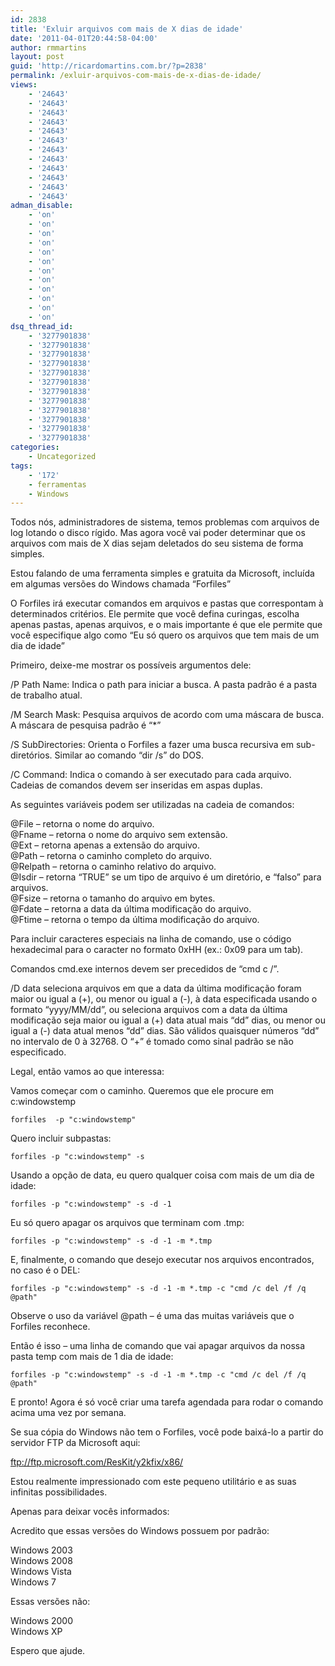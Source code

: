 ```yaml
---
id: 2838
title: 'Exluir arquivos com mais de X dias de idade'
date: '2011-04-01T20:44:58-04:00'
author: rmmartins
layout: post
guid: 'http://ricardomartins.com.br/?p=2838'
permalink: /exluir-arquivos-com-mais-de-x-dias-de-idade/
views:
    - '24643'
    - '24643'
    - '24643'
    - '24643'
    - '24643'
    - '24643'
    - '24643'
    - '24643'
    - '24643'
    - '24643'
    - '24643'
    - '24643'
adman_disable:
    - 'on'
    - 'on'
    - 'on'
    - 'on'
    - 'on'
    - 'on'
    - 'on'
    - 'on'
    - 'on'
    - 'on'
    - 'on'
    - 'on'
dsq_thread_id:
    - '3277901838'
    - '3277901838'
    - '3277901838'
    - '3277901838'
    - '3277901838'
    - '3277901838'
    - '3277901838'
    - '3277901838'
    - '3277901838'
    - '3277901838'
    - '3277901838'
    - '3277901838'
categories:
    - Uncategorized
tags:
    - '172'
    - ferramentas
    - Windows
---
```


Todos nós, administradores de sistema, temos problemas com arquivos de log lotando o disco rígido. Mas agora você vai poder determinar que os arquivos com mais de X dias sejam deletados do seu sistema de forma simples.

Estou falando de uma ferramenta simples e gratuita da Microsoft, incluída em algumas versões do Windows chamada “Forfiles”

O Forfiles irá executar comandos em arquivos e pastas que correspontam à determinados critérios. Ele permite que você defina curingas, escolha apenas pastas, apenas arquivos, e o mais importante é que ele permite que você especifique algo como “Eu só quero os arquivos que tem mais de um dia de idade”

Primeiro, deixe-me mostrar os possíveis argumentos dele:

/P Path Name: Indica o path para iniciar a busca. A pasta padrão é a pasta de trabalho atual.

/M Search Mask: Pesquisa arquivos de acordo com uma máscara de busca. A máscara de pesquisa padrão é “\*”

/S SubDirectories: Orienta o Forfiles a fazer uma busca recursiva em sub-diretórios. Similar ao comando “dir /s” do DOS.

/C Command: Indica o comando à ser executado para cada arquivo. Cadeias de comandos devem ser inseridas em aspas duplas.

As seguintes variáveis podem ser utilizadas na cadeia de comandos:

@File – retorna o nome do arquivo.  
@Fname – retorna o nome do arquivo sem extensão.  
@Ext – retorna apenas a extensão do arquivo.  
@Path – retorna o caminho completo do arquivo.  
@Relpath – retorna o caminho relativo do arquivo.  
@Isdir – retorna “TRUE” se um tipo de arquivo é um diretório, e “falso” para arquivos.  
@Fsize – retorna o tamanho do arquivo em bytes.  
@Fdate – retorna a data da última modificação do arquivo.  
@Ftime – retorna o tempo da última modificação do arquivo.

Para incluir caracteres especiais na linha de comando, use o código hexadecimal para o caracter no formato 0xHH (ex.: 0x09 para um tab).

Comandos cmd.exe internos devem ser precedidos de “cmd c /”.

/D data seleciona arquivos em que a data da última modificação foram maior ou igual a (+), ou menor ou igual a (-), à data especificada usando o formato “yyyy/MM/dd”, ou seleciona arquivos com a data da última modificação seja maior ou igual a (+) data atual mais “dd” dias, ou menor ou igual a (-) data atual menos “dd” dias. São válidos quaisquer números “dd” no intervalo de 0 à 32768. O “+” é tomado como sinal padrão se não especificado.

Legal, então vamos ao que interessa:

Vamos começar com o caminho. Queremos que ele procure em c:windowstemp

`forfiles  -p "c:windowstemp"`

Quero incluir subpastas:

`forfiles -p "c:windowstemp" -s`

Usando a opção de data, eu quero qualquer coisa com mais de um dia de idade:

`forfiles -p "c:windowstemp" -s -d -1`

Eu só quero apagar os arquivos que terminam com .tmp:

`forfiles -p "c:windowstemp" -s -d -1 -m *.tmp`

E, finalmente, o comando que desejo executar nos arquivos encontrados, no caso é o DEL:

`forfiles -p "c:windowstemp" -s -d -1 -m *.tmp -c "cmd /c del /f /q @path"`

Observe o uso da variável @path – é uma das muitas variáveis que o Forfiles reconhece.

Então é isso – uma linha de comando que vai apagar arquivos da nossa pasta temp com mais de 1 dia de idade:

`forfiles -p "c:windowstemp" -s -d -1 -m *.tmp -c "cmd /c del /f /q @path"`

E pronto! Agora é só você criar uma tarefa agendada para rodar o comando acima uma vez por semana.

Se sua cópia do Windows não tem o Forfiles, você pode baixá-lo a partir do servidor FTP da Microsoft aqui:

<ftp://ftp.microsoft.com/ResKit/y2kfix/x86/>

Estou realmente impressionado com este pequeno utilitário e as suas infinitas possibilidades.

Apenas para deixar vocês informados:

Acredito que essas versões do Windows possuem por padrão:

Windows 2003  
Windows 2008  
Windows Vista  
Windows 7

Essas versões não:

Windows 2000  
Windows XP

Espero que ajude.